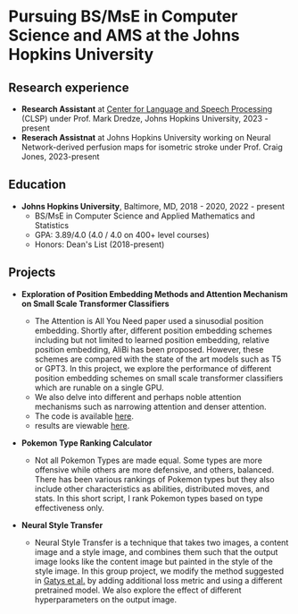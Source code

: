 # Pursuing BS/MsE in Computer Science and AMS at the Johns Hopkins University

## Research experience
- **Research Assistant** at [Center for Language and Speech Processing](https://www.clsp.jhu.edu/) (CLSP) under Prof. Mark Dredze, Johns Hopkins University, 2023 - present
- **Reserach Assistnat** at Johns Hopkins University working on Neural Network-derived perfusion maps for isometric stroke under Prof. Craig Jones, 2023-present 

## Education
- **Johns Hopkins University**, Baltimore, MD, 2018 - 2020, 2022 - present
  - BS/MsE in Computer Science and Applied Mathematics and Statistics
  - GPA: 3.89/4.0 (4.0 / 4.0 on 400+ level courses)
  - Honors: Dean's List (2018-present)



## Projects

- **Exploration of Position Embedding Methods and Attention Mechanism on Small Scale Transformer Classifiers**
  - The Attention is All You Need paper used a sinusodial position embedding. Shortly after, different position embedding schemes including but not limited to learned position embedding, relative position embedding, AliBi has been proposed. However, these schemes are compared with the state of the art models such as T5 or GPT3. In this project, we explore the performance of different position embedding schemes on small scale transformer classifiers which are runable on a single GPU.
  - We also delve into different and perhaps noble attention mechanisms such as narrowing attention and denser attention.
  - The code is available [here](https://github.com/blindTissue/NLP-Project).
  - results are viewable [here](https://www.overleaf.com/read/qntmwnjwpdrr).

- **Pokemon Type Ranking Calculator**
    - Not all Pokemon Types are made equal. Some types are more offensive while others are more defensive, and others, balanced. There has been various rankings of Pokemon types but they also include other characteristics as abilities, distributed moves, and stats. In this short script, I rank Pokemon types based on type effectiveness only.

- **Neural Style Transfer**
    - Neural Style Transfer is a technique that takes two images, a content image and a style image, and combines them such that the output image looks like the content image but painted in the style of the style image. In this group project, we modify the method suggested in [Gatys et al.](https://arxiv.org/pdf/1508.06576.pdf) by adding additional loss metric and using a different pretrained model. We also explore the effect of different hyperparameters on the output image.


  
 
